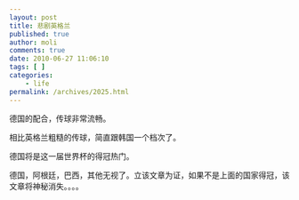 ```yaml
---
layout: post
title: 悲剧英格兰
published: true
author: moli
comments: true
date: 2010-06-27 11:06:10
tags: [ ]
categories:
    - life
permalink: /archives/2025.html
---
```

德国的配合，传球非常流畅。
  
相比英格兰粗糙的传球，简直跟韩国一个档次了。
  
德国将是这一届世界杯的得冠热门。
  
德国，阿根廷，巴西，其他无视了。立该文章为证，如果不是上面的国家得冠，该文章将神秘消失。。。。